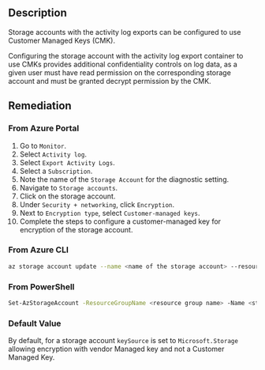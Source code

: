 ## Description

Storage accounts with the activity log exports can be configured to use Customer Managed Keys (CMK).

Configuring the storage account with the activity log export container to use CMKs provides additional confidentiality controls on log data, as a given user must have read permission on the corresponding storage account and must be granted decrypt permission by the CMK.

## Remediation

### From Azure Portal

1. Go to `Monitor`.
2. Select `Activity log`.
3. Select `Export Activity Logs`.
4. Select a `Subscription`.
5. Note the name of the `Storage Account` for the diagnostic setting.
6. Navigate to `Storage accounts`.
7. Click on the storage account.
8. Under `Security + networking`, click `Encryption`.
9. Next to `Encryption type`, select `Customer-managed keys`.
10. Complete the steps to configure a customer-managed key for encryption of the storage account.

### From Azure CLI

```bash
az storage account update --name <name of the storage account> --resource-group <resource group for a storage account> --encryption-key-source=Microsoft.Keyvault --encryption-key-vault <Key Vault URI> --encryption-key-name <KeyName> --encryption-key-version <Key Version> 
```

### From PowerShell

```bash
Set-AzStorageAccount -ResourceGroupName <resource group name> -Name <storage account name> -KeyvaultEncryption -KeyVaultUri <key vault URI> -KeyName <key name>
```

### Default Value

By default, for a storage account `keySource` is set to `Microsoft.Storage` allowing encryption with vendor Managed key and not a Customer Managed Key.
